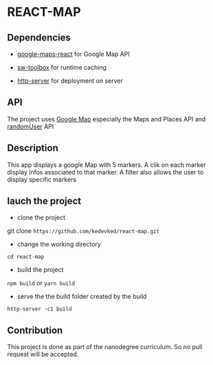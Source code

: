 # REACT-MAP

## Dependencies

- [google-maps-react](https://github.com/google-map-react/google-map-react)
for Google Map API
- [sw-toolbox](https://github.com/GoogleChromeLabs/sw-precache)
for runtime caching

- [http-server](https://github.com/indexzero/http-server) for deployment on server

## API 

The project uses [Google Map](https://developers.google.com/maps/documentation/) 
especially the Maps and Places API
and [randomUser](randomuser) API

## Description

This app displays a google Map with 5 markers. A clik on each marker display
infos associated to that marker. A filter also allows the user to 
display specific markers

## lauch the project

- clone the project

git clone `https://github.com/kedevked/react-map.git`

- change the working directory 

`cd react-map`

- build the project

`npm build` or `yarn build`

- serve the the build folder created by the build

`http-server -c1 build`

## Contribution

This project is done as part of the nanodegree curriculum. So no pull request will be accepted.